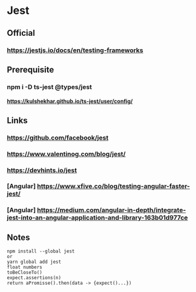 # Jest
## Official
### https://jestjs.io/docs/en/testing-frameworks
## Prerequisite
### npm i -D ts-jest @types/jest
#### https://kulshekhar.github.io/ts-jest/user/config/
## Links
### https://github.com/facebook/jest
### https://www.valentinog.com/blog/jest/
### https://devhints.io/jest
### [Angular] https://www.xfive.co/blog/testing-angular-faster-jest/
### [Angular] https://medium.com/angular-in-depth/integrate-jest-into-an-angular-application-and-library-163b01d977ce
## Notes
```
npm install --global jest
or
yarn global add jest
float numbers
toBeCloseTo()
expect.assertions(n)
return aPromisse().then(data -> {expect()...})
```
